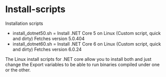 # Install-scripts
Installation scripts

- install_dotnet50.sh = Install .NET Core 5 on Linux (Custom script, quick and dirty)   Fetches version 5.0.404
- install_dotnet60.sh = Install .NET Core 6 on Linux (Custom script, quick and dirty)   Fetches version 6.0.24

The Linux install scripts for .NET core allow you to install both and just change the Export variables to be able to run binaries compiled under one or the other.
